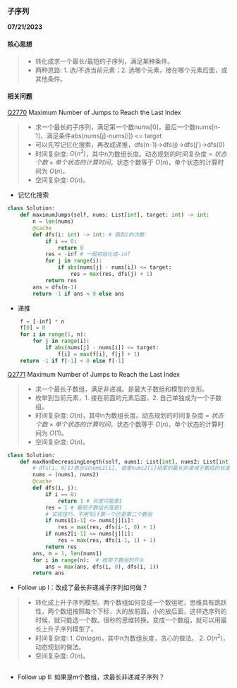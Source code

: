 ### 子序列

**07/21/2023**

#### 核心思想
> - 转化成求一个最长/最短的子序列，满足某种条件。
> - 两种思路: 1. 选/不选当前元素；2. 选哪个元素，接在哪个元素后面，或其他条件。

#### 相关问题

[Q2770] Maximum Number of Jumps to Reach the Last Index
> - 求一个最长的子序列，满足第一个数nums[0]，最后一个数nums[n-1]，满足条件abs(nums[j]-nums[i]) <= target
> - 可以先写记忆化搜索，再改成递推，dfs(n-1)->dfs(j)->dfs(j')->dfs(0)
> - 时间复杂度: $`O(n^2)`$，其中n为数组长度。动态规划的时间复杂度 = $`状态个数 \times 单个状态的计算时间`$，状态个数等于 $`O(n)`$，单个状态的计算时间为 $`O(n)`$。
> - 空间复杂度: $`O(n)`$。

- 记忆化搜索
```python
class Solution:
    def maximumJumps(self, nums: List[int], target: int) -> int:
        n = len(nums)
        @cache
        def dfs(i: int) -> int: # 跳到i的次数
            if i == 0:
                return 0
            res = -inf # 一般初始化成-inf
            for j in range(i):
                if abs(nums[j] - nums[i]) <= target:
                    res = max(res, dfs(j) + 1)
            return res
        ans = dfs(n-1) 
        return -1 if ans < 0 else ans 
```

- 递推
```python
    f = [-inf] * n 
    f[0] = 0 
    for i in range(1, n):
        for j in range(i):
            if abs(nums[j] - nums[i]) <= target:
                f[i] = max(f[i], f[j] + 1)
    return -1 if f[-1] < 0 else f[-1]
```

[Q2771] Maximum Number of Jumps to Reach the Last Index
> - 求一个最长子数组，满足非递减。是最大子数组和模型的变形。
> - 枚举到当前元素，1. 接在前面的元素后面，2. 自己单独成为一个子数组。
> - 时间复杂度: $`O(n)`$，其中n为数组长度。动态规划的时间复杂度 = $`状态个数 \times 单个状态的计算时间`$，状态个数等于 $`O(n)`$，单个状态的计算时间为 $`O(1)`$。
> - 空间复杂度: $`O(n)`$。

```python
class Solution:
    def maxNonDecreasingLength(self, nums1: List[int], nums2: List[int]) -> int:
        # dfs(i, 0/1)表示以nums1[i], 或者nums2[i]结尾的最长非递减子数组的长度
        nums = (nums1, nums2)
        @cache
        def dfs(i, j):
            if i == 0:
                return 1 # 长度只能是1
            res = 1 # 最短子数组长度是1
            # 实现技巧，不用写if第一个还是第二个数组
            if nums1[i-1] <= nums[j][i]: 
                res = max(res, dfs(i-1, 0) + 1)
            if nums2[i-1] <= nums[j][i]:
                res = max(res, dfs(i-1, 1) + 1)
            return res 
        ans, n = 1, len(nums1)
        for i in range(n):  # 枚举子数组的开头
            ans = max(ans, dfs(i, 0), dfs(i, 1))
        return ans
```

- Follow up I：改成了最长非递减子序列如何做？
> - 转化成上升子序列模型。两个数组如何变成一个数组呢，思维具有跳跃性，两个数组按照每个下标，大的放前面，小的放后面，这样选序列的时候，就只能选一个数。很秒的思维转换。变成一个数组，就可以用最长上升子序列模型了。
> - 时间复杂度: 1. $`O(nlogn)`$，其中n为数组长度，贪心的做法。 2. $`O(n^2)`$，动态规划的做法。
> - 空间复杂度: $`O(n)`$。

```python
```

- Follow up II: 如果是m个数组，求最长非递减子序列？

[//]: # 
   [Q2770]: <https://leetcode.com/problems/maximum-number-of-jumps-to-reach-the-last-index/>
   [Q2771]: <https://leetcode.com/problems/longest-non-decreasing-subarray-from-two-arrays/>
   [Q]: <>